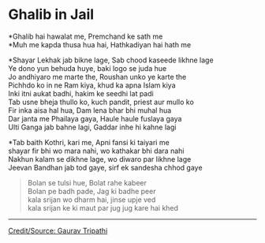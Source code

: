# Ghalib in Jail

*Ghalib hai hawalat me, Premchand ke sath me  
*Muh me kapda thusa hua hai, Hathkadiyan hai hath me  
  
  
*Shayar Lekhak jab bikne lage, Sab chood kaseede likhne lage  
Ye dono yun behuda huye, baki logo se juda hue  
Jo andhiyaro me marte the, Roushan unko ye karte the  
Pichhdo ko in ne Ram kiya, khud ka apna Islam kiya  
Inki itni aukat badhi, hakim ke seedhi lat padi  
Tab usne bheja thullo ko, kuch pandit, priest aur mullo ko  
Fir inka aisa hal hua, Dam lena bhar bhi muhal hua  
Dar janta me Phailaya gaya, Haule haule fuslaya gaya  
Ulti Ganga jab bahne lagi, Gaddar inhe hi kahne lagi  
  
*Tab baith Kothri, kari me, Apni fansi ki taiyari me  
shayar fir bhi wo mara nahi, wo kathakar bhi dara nahi  
Nakhun kalam se dikhne lage, wo diwaro par likhne lage  
Jeevan Bandhan jab tod gaye, sirf ek sandesha chhod gaye  

> Bolan se tulsi hue, Bolat rahe kabeer  
  Bolan pe badh pade, Jag ki badhe peer  
  kala srijan wo dharm hai, jinse upje ved  
  kala srijan ke ki maut par jug jug kare hai khed  
  





---
[Credit/Source: Gaurav Tripathi](https://www.youtube.com/watch?v=XwL3nt7oyL4)
